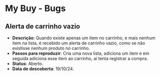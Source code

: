 # My Buy - Bugs

## Alerta de carrinho vazio

- **Descrição**: Quando existe apenas um item no carrinho, e mais nenhum item na lista, é recebido um alerta de carrinho vazio, como se não existisse nenhum produto no carrinho.
- **Passos para reproduzir**: Cria uma nova lista, adiciona um item e em seguida adiciona esse item ao carrinho, aí tenta registrar a compra.
- **Status**: Aberto.
- **Data de descoberta**: 19/10/24.